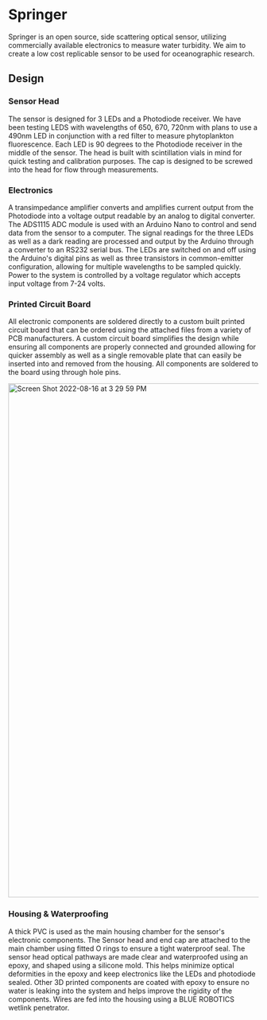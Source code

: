 # Springer
Springer is an open source, side scattering optical sensor, utilizing commercially available electronics to measure water turbidity. We aim to create a low cost replicable sensor to be used for oceanographic research.
## Design
### Sensor Head
The sensor is designed for 3 LEDs and a Photodiode receiver. We have been testing LEDS with wavelengths of 650, 670, 720nm with plans to use a 490nm LED in conjunction with a red filter to measure phytoplankton fluorescence. Each LED is 90 degrees to the Photodiode receiver in the middle of the sensor. The head is built with scintillation vials in mind for quick testing and calibration purposes. The cap is designed to be screwed into the head for flow through measurements.

### Electronics
A transimpedance amplifier converts and amplifies current output from the Photodiode into a voltage output readable by an analog to digital converter.  The ADS1115 ADC module is used with an Arduino Nano to control and send data from the sensor to a computer. The signal readings for the three LEDs as well as a dark reading are processed and output by the Arduino through a converter to an RS232 serial bus. The LEDs are switched on and off using the Arduino's digital pins as well as three transistors in common-emitter configuration, allowing for multiple wavelengths to be sampled quickly. Power to the system is controlled by a voltage regulator which accepts input voltage from 7-24 volts.

### Printed Circuit Board
All electronic components are soldered directly to a custom built printed circuit board that can be ordered using the attached files from a variety of PCB manufacturers. A custom circuit board simplifies the design while ensuring all components are properly connected and grounded allowing for quicker assembly as well as a single removable plate that can easily be inserted into and removed from the housing. All components are soldered to the board using through hole pins.

<img width="1033" alt="Screen Shot 2022-08-16 at 3 29 59 PM" src="https://user-images.githubusercontent.com/90986809/184965906-ee1b9666-2f35-472a-a98e-758e20b1be30.png">


### Housing & Waterproofing
A thick PVC is used as the main housing chamber for the sensor's electronic components. The Sensor head and end cap are attached to the main chamber using fitted O rings to ensure a tight waterproof seal. The sensor head optical pathways are made clear and waterproofed using an epoxy, and shaped using a silicone mold. This helps minimize optical deformities in the epoxy and keep electronics like the LEDs and photodiode sealed. Other 3D printed components are coated with epoxy to ensure no water is leaking into the system and helps improve the rigidity of the components. Wires are fed into the housing using a BLUE ROBOTICS wetlink penetrator.
